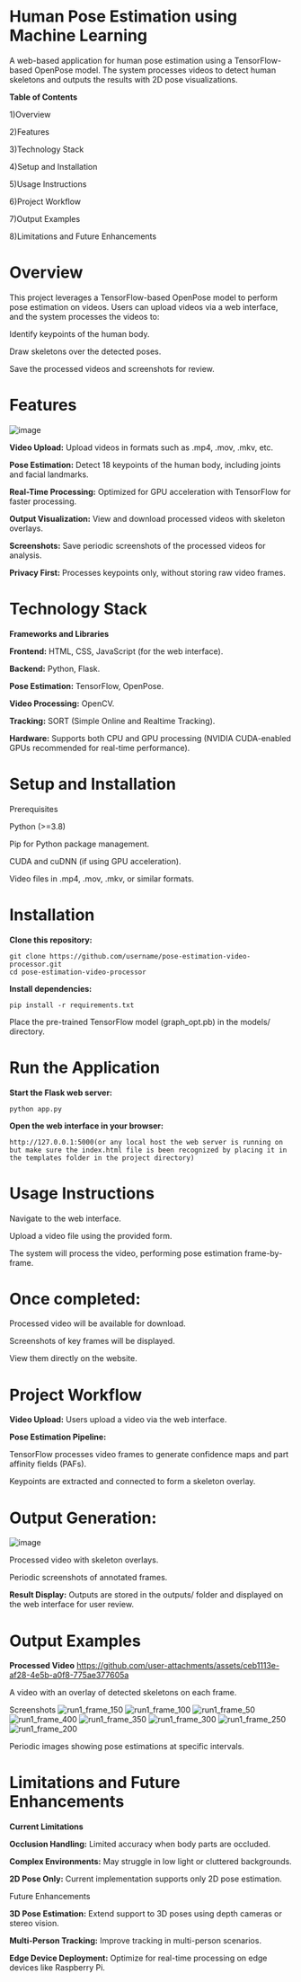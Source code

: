 # Human Pose Estimation using Machine Learning
A web-based application for human pose estimation using a TensorFlow-based OpenPose model. The system processes videos to detect human skeletons and outputs the results with 2D pose visualizations.

**Table of Contents**

1)Overview

2)Features

3)Technology Stack

4)Setup and Installation

5)Usage Instructions

6)Project Workflow

7)Output Examples

8)Limitations and Future Enhancements

# Overview
This project leverages a TensorFlow-based OpenPose model to perform pose estimation on videos. Users can upload videos via a web interface, and the system processes the videos to:

Identify keypoints of the human body.

Draw skeletons over the detected poses.

Save the processed videos and screenshots for review.

# Features
![image](https://github.com/user-attachments/assets/41f35602-09e7-49b1-9339-aea401087d41)

**Video Upload:** Upload videos in formats such as .mp4, .mov, .mkv, etc.

**Pose Estimation:** Detect 18 keypoints of the human body, including joints and facial landmarks.

**Real-Time Processing:** Optimized for GPU acceleration with TensorFlow for faster processing.

**Output Visualization:** View and download processed videos with skeleton overlays.

**Screenshots:** Save periodic screenshots of the processed videos for analysis.

**Privacy First:** Processes keypoints only, without storing raw video frames.

# Technology Stack
**Frameworks and Libraries**

**Frontend:** HTML, CSS, JavaScript (for the web interface).

**Backend:** Python, Flask.

**Pose Estimation:** TensorFlow, OpenPose.

**Video Processing:** OpenCV.

**Tracking:** SORT (Simple Online and Realtime Tracking).

**Hardware:** Supports both CPU and GPU processing (NVIDIA CUDA-enabled GPUs recommended for real-time performance).

# Setup and Installation

Prerequisites

Python (>=3.8)

Pip for Python package management.

CUDA and cuDNN (if using GPU acceleration).

Video files in .mp4, .mov, .mkv, or similar formats.

# Installation
**Clone this repository:**
```
git clone https://github.com/username/pose-estimation-video-processor.git
cd pose-estimation-video-processor
```
**Install dependencies:**
```
pip install -r requirements.txt
```
Place the pre-trained TensorFlow model (graph_opt.pb) in the models/ directory.

# Run the Application
**Start the Flask web server:**
```
python app.py
```
**Open the web interface in your browser:**
```
http://127.0.0.1:5000(or any local host the web server is running on but make sure the index.html file is been recognized by placing it in the templates folder in the project directory)
```

# Usage Instructions
Navigate to the web interface.

Upload a video file using the provided form.

The system will process the video, performing pose estimation frame-by-frame.

# Once completed:
Processed video will be available for download.

Screenshots of key frames will be displayed.

View them directly on the website.

# Project Workflow
**Video Upload:** Users upload a video via the web interface.

**Pose Estimation Pipeline:**

TensorFlow processes video frames to generate confidence maps and part affinity fields (PAFs).

Keypoints are extracted and connected to form a skeleton overlay.

# Output Generation:
![image](https://github.com/user-attachments/assets/a852afe6-f0ac-4f75-b71e-f7d047b22d2d)

Processed video with skeleton overlays.

Periodic screenshots of annotated frames.

**Result Display:** Outputs are stored in the outputs/ folder and displayed on the web interface for user review.

# Output Examples
**Processed Video**
https://github.com/user-attachments/assets/ceb1113e-af28-4e5b-a0f8-775ae377605a

A video with an overlay of detected skeletons on each frame.

Screenshots
![run1_frame_150](https://github.com/user-attachments/assets/74a9f992-908c-498d-b882-e0011b5288d1)
![run1_frame_100](https://github.com/user-attachments/assets/f76851c0-d69a-42bd-9e09-5a20f54f04fa)
![run1_frame_50](https://github.com/user-attachments/assets/238a7bb7-55e6-40c1-8ed4-d75ad33c6793)
![run1_frame_400](https://github.com/user-attachments/assets/641cfa52-8501-4423-bde7-a0f2199fe2a3)
![run1_frame_350](https://github.com/user-attachments/assets/39dfc040-42bb-42cd-a7b2-df128152aea5)
![run1_frame_300](https://github.com/user-attachments/assets/483fe757-62ce-4590-80f0-5abeb3fa029e)
![run1_frame_250](https://github.com/user-attachments/assets/327ba606-01eb-4d2f-b8ee-7e4fb96fea26)
![run1_frame_200](https://github.com/user-attachments/assets/b2689ba0-a3f4-4944-969f-3d01d33764d3)

Periodic images showing pose estimations at specific intervals.

# Limitations and Future Enhancements
**Current Limitations**

**Occlusion Handling:** Limited accuracy when body parts are occluded.

**Complex Environments:** May struggle in low light or cluttered backgrounds.

**2D Pose Only:** Current implementation supports only 2D pose estimation.

Future Enhancements

**3D Pose Estimation:** Extend support to 3D poses using depth cameras or stereo vision.

**Multi-Person Tracking:** Improve tracking in multi-person scenarios.

**Edge Device Deployment:** Optimize for real-time processing on edge devices like Raspberry Pi.
